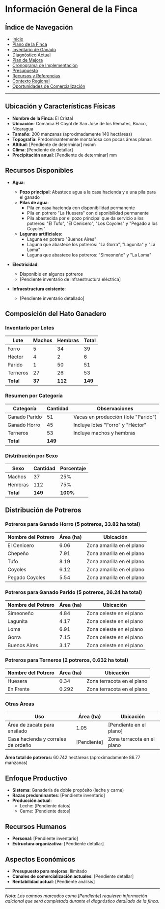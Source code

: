 # Información General de la Finca

## Índice de Navegación

- [Inicio](./README.md)
- [Plano de la Finca](./plano_finca.md)
- [Inventario de Ganado](./inventario_ganado.md)
- [Diagnóstico Actual](./02_DiagnosticoActual.md)
- [Plan de Mejora](./03_PlanDeMejora.md)
- [Cronograma de Implementación](./04_CronogramaImplementacion.md)
- [Presupuesto](./05_Presupuesto.md)
- [Recursos y Referencias](./06_RecursosReferencias.md)
- [Contexto Regional](./07_ContextoRegional.md)
- [Oportunidades de Comercialización](./08_OportunidadesComercializacion.md)

---

## Ubicación y Características Físicas

- **Nombre de la Finca**: El Cristal
- **Ubicación**: Comarca El Coyol de San José de los Remates, Boaco, Nicaragua
- **Tamaño**: 200 manzanas (aproximadamente 140 hectáreas)
- **Topografía**: Predominantemente montañosa con pocas áreas planas
- **Altitud**: [Pendiente de determinar] msnm
- **Clima**: [Pendiente de detallar]
- **Precipitación anual**: [Pendiente de determinar] mm

## Recursos Disponibles

- **Agua**: 
  - **Pozo principal**: Abastece agua a la casa hacienda y a una pila para el ganado
  - **Pilas de agua**:
    - Pila en casa hacienda con disponibilidad permanente
    - Pila en potrero "La Huesera" con disponibilidad permanente
    - Pila abastecida por el pozo principal que da servicio a los potreros: "El Tufo", "El Cenicero", "Los Coyoles" y "Pegado a los Coyoles"
  - **Lagunas artificiales**:
    - Laguna en potrero "Buenos Aires"
    - Laguna que abastece los potreros: "La Gorra", "Lagunita" y "La Loma"
    - Laguna que abastece los potreros: "Simeoneño" y "La Loma"

- **Electricidad**: 
  - Disponible en algunos potreros
  - [Pendiente inventario de infraestructura eléctrica]

- **Infraestructura existente**:
  - [Pendiente inventario detallado]

## Composición del Hato Ganadero

### Inventario por Lotes

| Lote | Machos | Hembras | Total |
|------|--------|---------|-------|
| Forro | 5 | 34 | 39 |
| Héctor | 4 | 2 | 6 |
| Parido | 1 | 50 | 51 |
| Terneros | 27 | 26 | 53 |
| **Total** | **37** | **112** | **149** |

### Resumen por Categoría

| Categoría | Cantidad | Observaciones |
|-----------|----------|---------------|
| Ganado Parido | 51 | Vacas en producción (lote "Parido") |
| Ganado Horro | 45 | Incluye lotes "Forro" y "Héctor" |
| Terneros | 53 | Incluye machos y hembras |
| **Total** | **149** | |

### Distribución por Sexo

| Sexo | Cantidad | Porcentaje |
|------|----------|------------|
| Machos | 37 | 25% |
| Hembras | 112 | 75% |
| **Total** | **149** | **100%** |

## Distribución de Potreros

### Potreros para Ganado Horro (5 potreros, 33.82 ha total)

| Nombre del Potrero | Área (ha) | Ubicación |
|-------------------|-----------|-----------|
| El Cenicero | 6.06 | Zona amarilla en el plano |
| Chepeño | 7.91 | Zona amarilla en el plano |
| Tufo | 8.19 | Zona amarilla en el plano |
| Coyoles | 6.12 | Zona amarilla en el plano |
| Pegado Coyoles | 5.54 | Zona amarilla en el plano |

### Potreros para Ganado Parido (5 potreros, 26.24 ha total)

| Nombre del Potrero | Área (ha) | Ubicación |
|-------------------|-----------|-----------|
| Simeoneño | 4.84 | Zona celeste en el plano |
| Lagunita | 4.17 | Zona celeste en el plano |
| Loma | 6.91 | Zona celeste en el plano |
| Gorra | 7.15 | Zona celeste en el plano |
| Buenos Aires | 3.17 | Zona celeste en el plano |

### Potreros para Terneros (2 potreros, 0.632 ha total)

| Nombre del Potrero | Área (ha) | Ubicación |
|-------------------|-----------|-----------|
| Huesera | 0.34 | Zona terracota en el plano |
| En Frente | 0.292 | Zona terracota en el plano |

### Otras Áreas

| Uso | Área (ha) | Ubicación |
|-----|-----------|-----------|
| Área de zacate para ensilado | 1.05 | [Pendiente en el plano] |
| Casa hacienda y corrales de ordeño | [Pendiente] | Zona terracota en el plano |

**Área total de potreros:** 60.742 hectáreas (aproximadamente 86.77 manzanas)

## Enfoque Productivo

- **Sistema**: Ganadería de doble propósito (leche y carne)
- **Razas predominantes**: [Pendiente inventario]
- **Producción actual**: 
  - Leche: [Pendiente datos]
  - Carne: [Pendiente datos]

## Recursos Humanos

- **Personal**: [Pendiente inventario]
- **Estructura organizativa**: [Pendiente detallar]

## Aspectos Económicos

- **Presupuesto para mejoras**: Ilimitado
- **Canales de comercialización actuales**: [Pendiente detallar]
- **Rentabilidad actual**: [Pendiente análisis]

---

*Nota: Los campos marcados como [Pendiente] requieren información adicional que será completada durante el diagnóstico detallado de la finca.*
